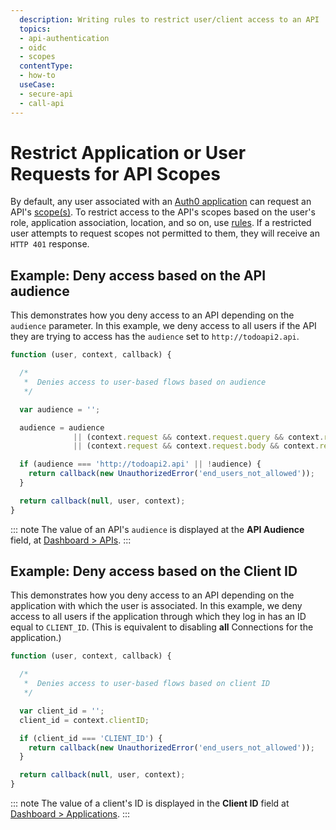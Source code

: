 ```yaml
---
  description: Writing rules to restrict user/client access to an API
  topics:
  - api-authentication
  - oidc
  - scopes
  contentType: 
  - how-to
  useCase:
  - secure-api
  - call-api
---
```


# Restrict Application or User Requests for API Scopes

By default, any user associated with an [Auth0 application](/applications) can request an API's [scope(s)](/scopes#api-scopes). To restrict access to the API's scopes based on the user's role, application association, location, and so on, use [rules](/rules). If a restricted user attempts to request scopes not permitted to them, they will receive an `HTTP 401` response.

## Example: Deny access based on the API audience

This demonstrates how you deny access to an API depending on the `audience` parameter. In this example, we deny access to all users if the API they are trying to access has the `audience` set to `http://todoapi2.api`.

```js
function (user, context, callback) {

  /*
   *  Denies access to user-based flows based on audience
   */

  var audience = '';

  audience = audience
              || (context.request && context.request.query && context.request.query.audience)
              || (context.request && context.request.body && context.request.body.audience);

  if (audience === 'http://todoapi2.api' || !audience) {
    return callback(new UnauthorizedError('end_users_not_allowed'));
  }

  return callback(null, user, context);
}
```

::: note
The value of an API's `audience` is displayed at the **API Audience** field, at [Dashboard > APIs](${manage_url}/#/apis).
:::

## Example: Deny access based on the Client ID

This demonstrates how you deny access to an API depending on the application with which the user is associated. In this example, we deny access to all users if the application through which they log in has an ID equal to `CLIENT_ID`. (This is equivalent to disabling **all** Connections for the application.)

```js
function (user, context, callback) {

  /*
   *  Denies access to user-based flows based on client ID
   */

  var client_id = '';
  client_id = context.clientID;

  if (client_id === 'CLIENT_ID') {
    return callback(new UnauthorizedError('end_users_not_allowed'));
  }

  return callback(null, user, context);
}
```

::: note
The value of a client's ID is displayed in the **Client ID** field at [Dashboard > Applications](${manage_url}/#/applications).
:::

